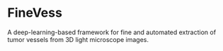 # FineVess
A deep-learning-based framework for fine and automated extraction of tumor vessels from 3D light microscope images.
